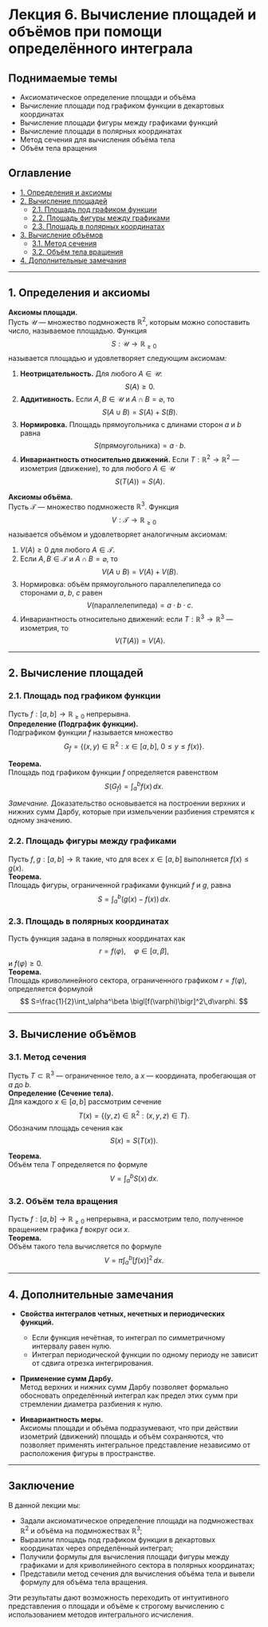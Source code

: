 # Лекция 6. Вычисление площадей и объёмов при помощи определённого интеграла

## Поднимаемые темы
- Аксиоматическое определение площади и объёма
- Вычисление площади под графиком функции в декартовых координатах
- Вычисление площади фигуры между графиками функций
- Вычисление площади в полярных координатах
- Метод сечения для вычисления объёма тела
- Объём тела вращения

## Оглавление
- [1. Определения и аксиомы](#1-определения-и-аксиомы)
- [2. Вычисление площадей](#2-вычисление-площадей)
  - [2.1. Площадь под графиком функции](#21-площадь-под-графиком-функции)
  - [2.2. Площадь фигуры между графиками](#22-площадь-фигуры-между-графиками)
  - [2.3. Площадь в полярных координатах](#23-площадь-в-полярных-координатах)
- [3. Вычисление объёмов](#3-вычисление-объёмов)
  - [3.1. Метод сечения](#31-метод-сечения)
  - [3.2. Объём тела вращения](#32-объём-тела-вращения)
- [4. Дополнительные замечания](#4-дополнительные-замечания)

---

## 1. Определения и аксиомы

**Аксиомы площади.**  
Пусть $\mathcal{U}$ — множество подмножеств $\mathbb{R}^2$, которым можно сопоставить число, называемое площадью. Функция
$$
S: \mathcal{U} \to \mathbb{R}_{\ge 0}
$$
называется площадью и удовлетворяет следующим аксиомам:
1. **Неотрицательность.** Для любого $A \in \mathcal{U}$: 
   $$
   S(A) \ge 0.
   $$
2. **Аддитивность.** Если $A, B \in \mathcal{U}$ и $A \cap B = \varnothing$, то
   $$
   S(A \cup B)=S(A)+S(B).
   $$
3. **Нормировка.** Площадь прямоугольника с длинами сторон $a$ и $b$ равна
   $$
   S(\text{прямоугольника}) = a \cdot b.
   $$
4. **Инвариантность относительно движений.** Если $T: \mathbb{R}^2 \to \mathbb{R}^2$ — изометрия (движение), то для любого $A \in \mathcal{U}$
   $$
   S(T(A)) = S(A).
   $$

**Аксиомы объёма.**  
Пусть $\mathcal{T}$ — множество подмножеств $\mathbb{R}^3$. Функция
$$
V: \mathcal{T} \to \mathbb{R}_{\ge 0}
$$
называется объёмом и удовлетворяет аналогичным аксиомам:
1. $V(A) \ge 0$ для любого $A \in \mathcal{T}$.
2. Если $A, B \in \mathcal{T}$ и $A \cap B = \varnothing$, то
   $$
   V(A \cup B)=V(A)+V(B).
   $$
3. Нормировка: объём прямоугольного параллелепипеда со сторонами $a$, $b$, $c$ равен
   $$
   V(\text{параллелепипеда}) = a \cdot b \cdot c.
   $$
4. Инвариантность относительно движений: если $T: \mathbb{R}^3 \to \mathbb{R}^3$ — изометрия, то
   $$
   V(T(A)) = V(A).
   $$

---

## 2. Вычисление площадей

### 2.1. Площадь под графиком функции

Пусть $f: [a,b] \to \mathbb{R}_{\ge 0}$ непрерывна.  
**Определение (Подграфик функции).**  
Подграфиком функции $f$ называется множество
$$
G_f=\{ (x,y)\in\mathbb{R}^2 : x\in [a,b],\ 0\le y\le f(x)\}.
$$

**Теорема.**  
Площадь под графиком функции $f$ определяется равенством
$$
S(G_f)=\int_a^b f(x)\,dx.
$$

*Замечание.* Доказательство основывается на построении верхних и нижних сумм Дарбу, которые при измельчении разбиения стремятся к одному значению.

### 2.2. Площадь фигуры между графиками

Пусть $f,\,g: [a,b] \to \mathbb{R}$ такие, что для всех $x\in [a,b]$ выполняется $f(x)\le g(x)$.  
**Теорема.**  
Площадь фигуры, ограниченной графиками функций $f$ и $g$, равна
$$
S=\int_a^b \bigl(g(x)-f(x)\bigr)\,dx.
$$

### 2.3. Площадь в полярных координатах

Пусть функция задана в полярных координатах как
$$
r=f(\varphi),\quad \varphi\in [\alpha,\beta],
$$
и $f(\varphi)\ge 0$.  
**Теорема.**  
Площадь криволинейного сектора, ограниченного графиком $r=f(\varphi)$, определяется формулой
$$
S=\frac{1}{2}\int_\alpha^\beta \bigl[f(\varphi)\bigr]^2\,d\varphi.
$$

---

## 3. Вычисление объёмов

### 3.1. Метод сечения

Пусть $T\subset\mathbb{R}^3$ — ограниченное тело, а $x$ — координата, пробегающая от $a$ до $b$.  
**Определение (Сечение тела).**  
Для каждого $x\in [a,b]$ рассмотрим сечение
$$
T(x)=\{(y,z)\in\mathbb{R}^2:(x,y,z)\in T\}.
$$
Обозначим площадь сечения как
$$
S(x)=S\bigl(T(x)\bigr).
$$

**Теорема.**  
Объём тела $T$ определяется по формуле
$$
V=\int_a^b S(x)\,dx.
$$

### 3.2. Объём тела вращения

Пусть $f: [a,b] \to \mathbb{R}_{\ge 0}$ непрерывна, и рассмотрим тело, полученное вращением графика $f$ вокруг оси $x$.  
**Теорема.**  
Объём такого тела вычисляется по формуле
$$
V=\pi\int_a^b \bigl[f(x)\bigr]^2\,dx.
$$

---

## 4. Дополнительные замечания

- **Свойства интегралов четных, нечетных и периодических функций.**  
  - Если функция нечётная, то интеграл по симметричному интервалу равен нулю.
  - Интеграл периодической функции по одному периоду не зависит от сдвига отрезка интегрирования.

- **Применение сумм Дарбу.**  
  Метод верхних и нижних сумм Дарбу позволяет формально обосновать определённый интеграл как предел этих сумм при стремлении диаметра разбиения к нулю.

- **Инвариантность меры.**  
  Аксиомы площади и объёма подразумевают, что при действии изометрий (движений) площадь и объём сохраняются, что позволяет применять интегральное представление независимо от расположения фигуры в пространстве.

---

## Заключение

В данной лекции мы:
- Задали аксиоматическое определение площади на подмножествах $\mathbb{R}^2$ и объёма на подмножествах $\mathbb{R}^3$;
- Выразили площадь под графиком функции в декартовых координатах через определённый интеграл;
- Получили формулы для вычисления площади фигуры между графиками и для криволинейного сектора в полярных координатах;
- Представили метод сечения для вычисления объёма тела и вывели формулу для объёма тела вращения.

Эти результаты дают возможность переходить от интуитивного представления о площади и объёме к строгому вычислению с использованием методов интегрального исчисления.
